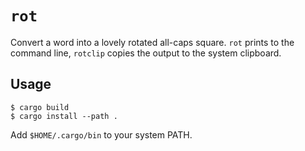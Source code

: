 # `rot`

Convert a word into a lovely rotated all-caps square. `rot` prints to the command line, `rotclip` copies the output to the system clipboard.

## Usage

```
$ cargo build
$ cargo install --path .
```

Add `$HOME/.cargo/bin` to your system PATH.
